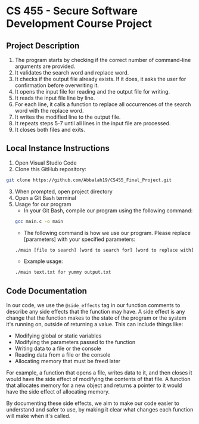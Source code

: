 # CS 455 - Secure Software Development Course Project

## Project Description
1) The program starts by checking if the correct number of command-line arguments are provided.
2) It validates the search word and replace word.
3) It checks if the output file already exists. If it does, it asks the user for confirmation before overwriting it.
4) It opens the input file for reading and the output file for writing.
5) It reads the input file line by line.
6) For each line, it calls a function to replace all occurrences of the search word with the replace word.
7) It writes the modified line to the output file.
8) It repeats steps 5-7 until all lines in the input file are processed.
9) It closes both files and exits.

## Local Instance Instructions

1) Open Visual Studio Code
2) Clone this GitHub repository: 
```bash
git clone https://github.com/Abbalah19/CS455_Final_Project.git
```
3) When prompted, open project directory
4) Open a Git Bash terminal
5) Usage for our program
    - In your Git Bash, compile our program using the following command:
    ```bash
    gcc main.c -o main
    ```
    - The following command is how we use our program. Please replace [parameters] with your specified parameters:
    ```bash
    ./main [file to search] [word to search for] [word to replace with] [output file]
    ```
    - Example usage:
    ```bash
    ./main text.txt for yummy output.txt
    ```

## Code Documentation

In our code, we use the `@side_effects` tag in our function comments to describe any side effects that the function may have. A side effect is any change that the function makes to the state of the program or the system it's running on, outside of returning a value. This can include things like:

- Modifying global or static variables
- Modifying the parameters passed to the function
- Writing data to a file or the console
- Reading data from a file or the console
- Allocating memory that must be freed later

For example, a function that opens a file, writes data to it, and then closes it would have the side effect of modifying the contents of that file. A function that allocates memory for a new object and returns a pointer to it would have the side effect of allocating memory.

By documenting these side effects, we aim to make our code easier to understand and safer to use, by making it clear what changes each function will make when it's called.
